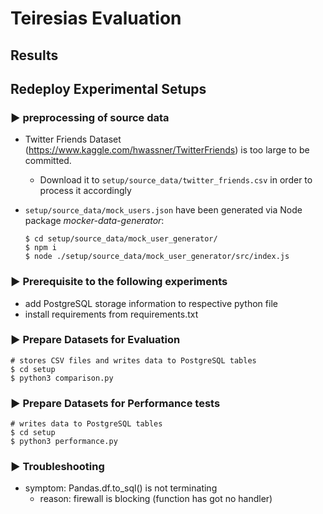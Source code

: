 # Teiresias Evaluation

## Results

## Redeploy Experimental Setups

### ▶ preprocessing of source data

- Twitter Friends Dataset (https://www.kaggle.com/hwassner/TwitterFriends) is too large to be committed.
  - Download it to `setup/source_data/twitter_friends.csv` in order to process it accordingly
- `setup/source_data/mock_users.json` have been generated via Node package _mocker-data-generator_:

  ```
  $ cd setup/source_data/mock_user_generator/
  $ npm i
  $ node ./setup/source_data/mock_user_generator/src/index.js
  ```

### ▶ Prerequisite to the following experiments

- add PostgreSQL storage information to respective python file
- install requirements from requirements.txt

### ▶ Prepare Datasets for Evaluation

```
# stores CSV files and writes data to PostgreSQL tables
$ cd setup
$ python3 comparison.py
```

### ▶ Prepare Datasets for Performance tests

```
# writes data to PostgreSQL tables
$ cd setup
$ python3 performance.py
```

### ▶ Troubleshooting

- symptom: Pandas.df.to_sql() is not terminating
  - reason: firewall is blocking (function has got no handler)
